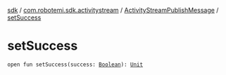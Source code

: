 [sdk](../../index.md) / [com.robotemi.sdk.activitystream](../index.md) / [ActivityStreamPublishMessage](index.md) / [setSuccess](./set-success.md)

# setSuccess

`open fun setSuccess(success: `[`Boolean`](https://kotlinlang.org/api/latest/jvm/stdlib/kotlin/-boolean/index.html)`): `[`Unit`](https://kotlinlang.org/api/latest/jvm/stdlib/kotlin/-unit/index.html)